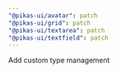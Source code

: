 ```yaml
---
"@pikas-ui/avatar": patch
"@pikas-ui/grid": patch
"@pikas-ui/textarea": patch
"@pikas-ui/textfield": patch
---
```


Add custom type management

